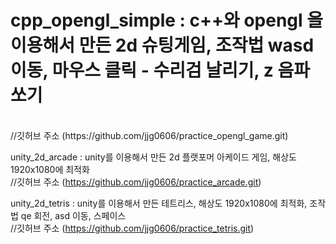 <h1>cpp_opengl_simple : c++와 opengl 을 이용해서 만든 2d 슈팅게임, 조작법 wasd 이동, 마우스 클릭 - 수리검 날리기, z 음파쏘기</h1><br>
//깃허브 주소 (https://github.com/jjg0606/practice_opengl_game.git)
                    
unity_2d_arcade : unity를 이용해서 만든 2d 플랫포머 아케이드 게임, 해상도 1920x1080에 최적화<br>
//깃허브 주소 (https://github.com/jjg0606/practice_arcade.git)
                    
unity_2d_tetris : unity를 이용해서 만든 테트리스, 해상도 1920x1080에 최적화, 조작법 qe 회전, asd 이동, 스페이스<br>
//깃허브 주소 (https://github.com/jjg0606/practice_tetris.git)
